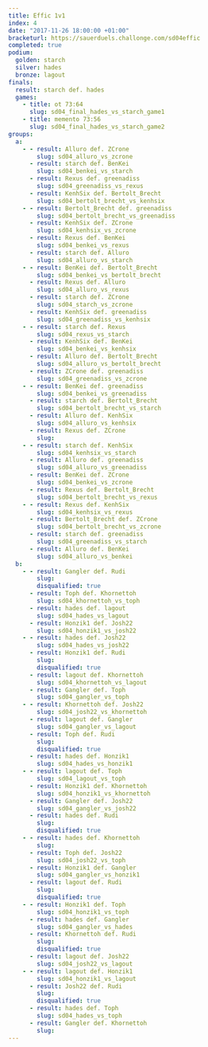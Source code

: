 ```yaml
---
title: Effic 1v1
index: 4
date: "2017-11-26 18:00:00 +01:00"
bracketurl: https://sauerduels.challonge.com/sd04effic
completed: true
podium:
  golden: starch
  silver: hades
  bronze: lagout
finals:
  result: starch def. hades
  games:
    - title: ot 73:64
      slug: sd04_final_hades_vs_starch_game1
    - title: memento 73:56
      slug: sd04_final_hades_vs_starch_game2
groups:
  a:
    - - result: Alluro def. ZCrone
        slug: sd04_alluro_vs_zcrone
      - result: starch def. BenKei
        slug: sd04_benkei_vs_starch
      - result: Rexus def. greenadiss
        slug: sd04_greenadiss_vs_rexus
      - result: KenhSix def. Bertolt_Brecht
        slug: sd04_bertolt_brecht_vs_kenhsix
    - - result: Bertolt_Brecht def. greenadiss
        slug: sd04_bertolt_brecht_vs_greenadiss
      - result: KenhSix def. ZCrone
        slug: sd04_kenhsix_vs_zcrone
      - result: Rexus def. BenKei
        slug: sd04_benkei_vs_rexus
      - result: starch def. Alluro
        slug: sd04_alluro_vs_starch
    - - result: BenKei def. Bertolt_Brecht
        slug: sd04_benkei_vs_bertolt_brecht
      - result: Rexus def. Alluro
        slug: sd04_alluro_vs_rexus
      - result: starch def. ZCrone
        slug: sd04_starch_vs_zcrone
      - result: KenhSix def. greenadiss
        slug: sd04_greenadiss_vs_kenhsix
    - - result: starch def. Rexus
        slug: sd04_rexus_vs_starch
      - result: KenhSix def. BenKei
        slug: sd04_benkei_vs_kenhsix
      - result: Alluro def. Bertolt_Brecht
        slug: sd04_alluro_vs_bertolt_brecht
      - result: ZCrone def. greenadiss
        slug: sd04_greenadiss_vs_zcrone
    - - result: BenKei def. greenadiss
        slug: sd04_benkei_vs_greenadiss
      - result: starch def. Bertolt_Brecht
        slug: sd04_bertolt_brecht_vs_starch
      - result: Alluro def. KenhSix
        slug: sd04_alluro_vs_kenhsix
      - result: Rexus def. ZCrone
        slug:
    - - result: starch def. KenhSix
        slug: sd04_kenhsix_vs_starch
      - result: Alluro def. greenadiss
        slug: sd04_alluro_vs_greenadiss
      - result: BenKei def. ZCrone
        slug: sd04_benkei_vs_zcrone
      - result: Rexus def. Bertolt_Brecht
        slug: sd04_bertolt_brecht_vs_rexus
    - - result: Rexus def. KenhSix
        slug: sd04_kenhsix_vs_rexus
      - result: Bertolt_Brecht def. ZCrone
        slug: sd04_bertolt_brecht_vs_zcrone
      - result: starch def. greenadiss
        slug: sd04_greenadiss_vs_starch
      - result: Alluro def. BenKei
        slug: sd04_alluro_vs_benkei
  b:
    - - result: Gangler def. Rudi
        slug:
        disqualified: true
      - result: Toph def. Khornettoh
        slug: sd04_khornettoh_vs_toph
      - result: hades def. lagout
        slug: sd04_hades_vs_lagout
      - result: Honzik1 def. Josh22
        slug: sd04_honzik1_vs_josh22
    - - result: hades def. Josh22
        slug: sd04_hades_vs_josh22
      - result: Honzik1 def. Rudi
        slug:
        disqualified: true
      - result: lagout def. Khornettoh
        slug: sd04_khornettoh_vs_lagout
      - result: Gangler def. Toph
        slug: sd04_gangler_vs_toph
    - - result: Khornettoh def. Josh22
        slug: sd04_josh22_vs_khornettoh
      - result: lagout def. Gangler
        slug: sd04_gangler_vs_lagout
      - result: Toph def. Rudi
        slug:
        disqualified: true
      - result: hades def. Honzik1
        slug: sd04_hades_vs_honzik1
    - - result: lagout def. Toph
        slug: sd04_lagout_vs_toph
      - result: Honzik1 def. Khornettoh
        slug: sd04_honzik1_vs_khornettoh
      - result: Gangler def. Josh22
        slug: sd04_gangler_vs_josh22
      - result: hades def. Rudi
        slug:
        disqualified: true
    - - result: hades def. Khornettoh
        slug:
      - result: Toph def. Josh22
        slug: sd04_josh22_vs_toph
      - result: Honzik1 def. Gangler
        slug: sd04_gangler_vs_honzik1
      - result: lagout def. Rudi
        slug:
        disqualified: true
    - - result: Honzik1 def. Toph
        slug: sd04_honzik1_vs_toph
      - result: hades def. Gangler
        slug: sd04_gangler_vs_hades
      - result: Khornettoh def. Rudi
        slug:
        disqualified: true
      - result: lagout def. Josh22
        slug: sd04_josh22_vs_lagout
    - - result: lagout def. Honzik1
        slug: sd04_honzik1_vs_lagout
      - result: Josh22 def. Rudi
        slug:
        disqualified: true
      - result: hades def. Toph
        slug: sd04_hades_vs_toph
      - result: Gangler def. Khornettoh
        slug:
---
```

